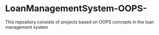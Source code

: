 # LoanManagementSystem-OOPS-
This repository consists of projects based on OOPS concepts in the loan management system
